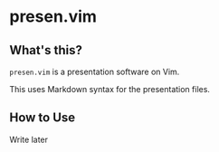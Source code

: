 # presen.vim

## What's this?

`presen.vim` is a presentation software on Vim.

This uses Markdown syntax for the presentation files.

## How to Use

Write later
